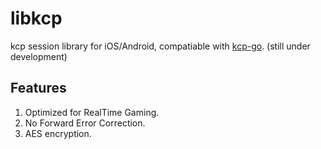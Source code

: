# libkcp
kcp session library for iOS/Android, compatiable with [kcp-go](https://github.com/xtaci/kcp-go).
(still under development)

## Features
1. Optimized for RealTime Gaming.
2. No Forward Error Correction.
3. AES encryption.
